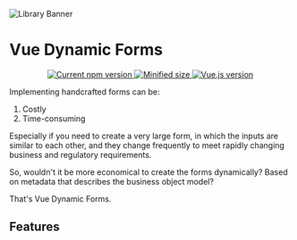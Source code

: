 ![Library Banner](https://res.cloudinary.com/alvarosaburido/image/upload/v1589993773/portfolio/web/vue-dynamic-forms/open-graph-preview_kv4glm.png)

# Vue Dynamic Forms

<p align="center">
  <a href="https://www.npmjs.com/package/@asigloo/vue-dynamic-forms">
    <img src="https://badgen.net/npm/v/@asigloo/vue-dynamic-forms" alt="Current npm version">
  </a>
  <a href="https://bundlephobia.com/result?p=@asigloo/vue-dynamic-forms@0.1.2">
    <img src="https://flat.badgen.net/bundlephobia/min/@asigloo/vue-dynamic-forms" alt="Minified size">
  </a>
  <a href="https://vuejs.org">
    <img src="https://flat.badgen.net/badge/vue.js/2.6.x/4fc08d?icon=github" alt="Vue.js version">
  </a>
</p>

Implementing handcrafted forms can be:

1. Costly
2. Time-consuming

Especially if you need to create a very large form, in which the inputs are similar to each other, and they change frequently to meet rapidly changing business and regulatory requirements.

So, wouldn't it be more economical to create the forms dynamically? Based on metadata that describes the business object model?

That's Vue Dynamic Forms.

## Features

<Features />
<FormComposition />
